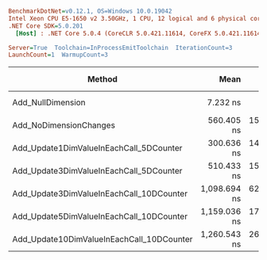 ``` ini

BenchmarkDotNet=v0.12.1, OS=Windows 10.0.19042
Intel Xeon CPU E5-1650 v2 3.50GHz, 1 CPU, 12 logical and 6 physical cores
.NET Core SDK=5.0.201
  [Host] : .NET Core 5.0.4 (CoreCLR 5.0.421.11614, CoreFX 5.0.421.11614), X64 RyuJIT

Server=True  Toolchain=InProcessEmitToolchain  IterationCount=3  
LaunchCount=1  WarmupCount=3  

```
|                                    Method |         Mean |       Error |     StdDev |          Min |          Max |  Gen 0 | Gen 1 | Gen 2 | Allocated |
|------------------------------------------ |-------------:|------------:|-----------:|-------------:|-------------:|-------:|------:|------:|----------:|
|                         Add_NullDimension |     7.232 ns |   0.5139 ns |  0.0282 ns |     7.208 ns |     7.263 ns |      - |     - |     - |         - |
|                    Add_NoDimensionChanges |   560.405 ns | 158.1480 ns |  8.6686 ns |   554.390 ns |   570.342 ns | 0.0191 |     - |     - |     120 B |
|   Add_Update1DimValueInEachCall_5DCounter |   300.636 ns | 144.3990 ns |  7.9150 ns |   291.546 ns |   306.001 ns | 0.0443 |     - |     - |     280 B |
|   Add_Update3DimValueInEachCall_5DCounter |   510.433 ns | 155.9419 ns |  8.5477 ns |   500.802 ns |   517.117 ns | 0.0443 |     - |     - |     280 B |
|  Add_Update3DimValueInEachCall_10DCounter | 1,098.694 ns | 625.2962 ns | 34.2746 ns | 1,075.604 ns | 1,138.076 ns | 0.0439 |     - |     - |     280 B |
|  Add_Update5DimValueInEachCall_10DCounter | 1,159.036 ns | 174.6375 ns |  9.5725 ns | 1,151.362 ns | 1,169.762 ns | 0.0687 |     - |     - |     432 B |
| Add_Update10DimValueInEachCall_10DCounter | 1,260.543 ns | 263.1524 ns | 14.4243 ns | 1,245.674 ns | 1,274.477 ns | 0.1125 |     - |     - |     712 B |
